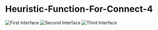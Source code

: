 # Heuristic-Function-For-Connect-4
![First Interface](https://user-images.githubusercontent.com/28219389/145458725-5fc31c9d-2e60-4eba-94c5-5e778845176f.PNG)
![Second Interface](https://user-images.githubusercontent.com/28219389/145458777-28ac81c6-e04c-4b90-aa83-e3a2e9b974eb.PNG)
![Third Interface](https://user-images.githubusercontent.com/28219389/145458810-78c4f5b5-82e2-495b-87aa-e3ceefa36948.PNG)
